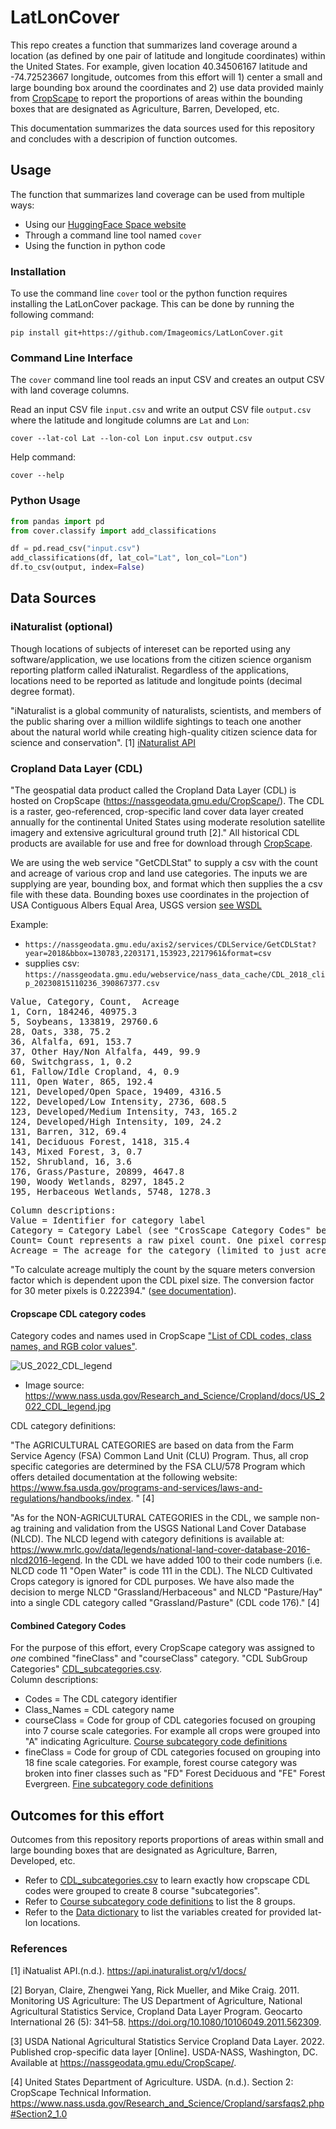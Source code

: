# LatLonCover
This repo creates a function that summarizes land coverage around a location (as defined by one pair of latitude and longitude coordinates)  within the United States.  For example, given location  40.34506167	latitude and -74.72523667 longitude, outcomes from this effort will 1) center a small and large bounding box around the coordinates and 2) use data provided mainly from [CropScape](https://nassgeodata.gmu.edu/CropScape) to report the proportions of areas within the bounding boxes that are designated as Agriculture, Barren, Developed, etc.

This documentation summarizes the data sources used for this repository and concludes with a descripion of function outcomes.

## Usage
The function that summarizes land coverage can be used from multiple ways:
- Using our [HuggingFace Space website](https://huggingface.co/spaces/imageomics/LatLonCover)
- Through a command line tool named `cover`
- Using the function in python code

### Installation
To use the command line `cover` tool or the python function requires installing the LatLonCover package.
This can be done by running the following command:
```
pip install git+https://github.com/Imageomics/LatLonCover.git
```

### Command Line Interface
The `cover` command line tool reads an input CSV and creates an output CSV with land coverage columns.

Read an input CSV file `input.csv` and write an output CSV file `output.csv` where the latitude and longitude columns are `Lat` and `Lon`:
```
cover --lat-col Lat --lon-col Lon input.csv output.csv
```

Help command:
```
cover --help
```

### Python Usage
```python
from pandas import pd
from cover.classify import add_classifications

df = pd.read_csv("input.csv")
add_classifications(df, lat_col="Lat", lon_col="Lon")
df.to_csv(output, index=False)

```

## Data Sources

### iNaturalist (optional)

Though locations of subjects of intereset can be reported using any software/application, we use locations from the citizen science organism reporting platform called iNaturalist.  Regardless of the applications,  locations need to be reported as latitude and longitude points (decimal degree format).

"iNaturalist is a global community of naturalists, scientists, and members of the public sharing over a million wildlife sightings to teach one another about the natural world while creating high-quality citizen science data for science and conservation". [1]
[iNaturalist API](https://api.inaturalist.org/v1/docs/)

### Cropland Data Layer (CDL)

"The geospatial data product called the Cropland Data Layer (CDL) is hosted on CropScape (https://nassgeodata.gmu.edu/CropScape/). The CDL is a raster, geo-referenced, crop-specific land cover data layer created annually for the continental United States using moderate resolution satellite imagery and extensive agricultural ground truth [2]." All historical CDL products are available for use and free for download through [CropScape](https://nassgeodata.gmu.edu/CropScape/devhelp/help.html).

We are using the web service "GetCDLStat" to supply a csv with the count and acreage of various crop and land use categories.  The inputs we are supplying are year, bounding box, and format which then supplies the a csv file with these data. Bounding boxes use coordinates in the projection of USA Contiguous Albers Equal Area, USGS version [see WSDL](https://nassgeodata.gmu.edu/axis2/services/CDLService?wsdl)

Example:
* `https://nassgeodata.gmu.edu/axis2/services/CDLService/GetCDLStat?year=2018&bbox=130783,2203171,153923,2217961&format=csv`
* supplies csv: `https://nassgeodata.gmu.edu/webservice/nass_data_cache/CDL_2018_clip_20230815110236_390867377.csv`

<pre>
Value, Category, Count,  Acreage
1, Corn, 184246, 40975.3
5, Soybeans, 133819, 29760.6
28, Oats, 338, 75.2
36, Alfalfa, 691, 153.7
37, Other Hay/Non Alfalfa, 449, 99.9
60, Switchgrass, 1, 0.2
61, Fallow/Idle Cropland, 4, 0.9
111, Open Water, 865, 192.4
121, Developed/Open Space, 19409, 4316.5
122, Developed/Low Intensity, 2736, 608.5
123, Developed/Medium Intensity, 743, 165.2
124, Developed/High Intensity, 109, 24.2
131, Barren, 312, 69.4
141, Deciduous Forest, 1418, 315.4
143, Mixed Forest, 3, 0.7
152, Shrubland, 16, 3.6
176, Grass/Pasture, 20899, 4647.8
190, Woody Wetlands, 8297, 1845.2
195, Herbaceous Wetlands, 5748, 1278.3
</pre>

<pre>
Column descriptions:
Value = Identifier for category label
Category = Category Label (see "CrosScape Category Codes" below). Note that category labels are note unique (e.g. Two "Barren" categories with ids 65 and 131).
Count= Count represents a raw pixel count. One pixel corresponds to 30 meters.
Acreage = The acreage for the category (limited to just acreage within the bounding box supplied) at the time point(year) supplied. 
</pre>

"To calculate acreage multiply the count by the square meters conversion factor which is dependent upon the CDL pixel size. The conversion factor for 30 meter pixels is 0.222394."  ([see documentation](https://www.nass.usda.gov/Research_and_Science/Cropland/sarsfaqs2.php#Section2_1.0)).

#### Cropscape CDL category codes

Category codes and names used in CropScape ["List of CDL codes, class names, and RGB color values"](https://www.nass.usda.gov/Research_and_Science/Cropland/docs/CDL_codes_names_colors.xlsx). 

![US_2022_CDL_legend](cropScapeDocumentation/US_2022_CDL_legend.jpg) 
* Image source: https://www.nass.usda.gov/Research_and_Science/Cropland/docs/US_2022_CDL_legend.jpg

CDL category definitions: 

"The AGRICULTURAL CATEGORIES are based on data from the Farm Service Agency (FSA) Common Land Unit (CLU) Program. Thus, all crop specific categories are determined by the FSA CLU/578 Program which offers detailed documentation at the following website: https://www.fsa.usda.gov/programs-and-services/laws-and-regulations/handbooks/index. " [4]

"As for the NON-AGRICULTURAL CATEGORIES in the CDL, we sample non-ag training and validation from the USGS National Land Cover Database (NLCD). The NLCD legend with category definitions is available at: https://www.mrlc.gov/data/legends/national-land-cover-database-2016-nlcd2016-legend. In the CDL we have added 100 to their code numbers (i.e. NLCD code 11 "Open Water" is code 111 in the CDL). The NLCD Cultivated Crops category is ignored for CDL purposes. We have also made the decision to merge NLCD "Grassland/Herbaceous" and NLCD "Pasture/Hay" into a single CDL category called "Grassland/Pasture" (CDL code 176)." [4]

#### Combined Category Codes
For the purpose of this effort, every CropScape category was assigned to *one* combined "fineClass" and "courseClass" category. "CDL SubGroup Categories" [CDL_subcategories.csv](cropScapeDocumentation/CDL_subcategories.csv).  
Column descriptions:
* Codes = The CDL category identifier
* Class_Names = CDL category name
* courseClass = Code for group of CDL categories focused on grouping into 7 course scale categories. For example all crops were grouped into "A" indicating Agriculture. [Course subcategory code definitions](cropScapeDocumentation/CDL_subcategories_legendCrse.csv)
* fineClass = Code for group of CDL categories focused on grouping into 18 fine scale categories. For example, forest course category was broken into finer classes such as "FD" Forest Deciduous and "FE" Forest Evergreen. [Fine subcategory code definitions](cropScapeDocumentation/CDL_subcategories_legendFine.csv)

## Outcomes for this effort
Outcomes from this repository reports proportions of areas within small and large bounding boxes that are designated as Agriculture, Barren, Developed, etc.

* Refer to [CDL_subcategories.csv](cropScapeDocumentation/CDL_subcategories.csv) to learn exactly how cropscape CDL codes were grouped to create 8 course "subcategories".
* Refer to  [Course subcategory code definitions](cropScapeDocumentation/CDL_subcategories_legendCrse.csv) to list the 8 groups.
* Refer to the [Data dictionary](outputDataDictionary.txt) to list the variables created for provided lat-lon locations.  



	
### References

[1] iNatualist API.(n.d.). https://api.inaturalist.org/v1/docs/ 

[2] Boryan, Claire, Zhengwei Yang, Rick Mueller, and Mike Craig. 2011. Monitoring US Agriculture: The US Department of Agriculture, National Agricultural Statistics Service, Cropland Data Layer Program. Geocarto International 26 (5): 341–58. https://doi.org/10.1080/10106049.2011.562309.

[3] USDA National Agricultural Statistics Service Cropland Data Layer. 2022. Published crop-specific data layer [Online]. USDA-NASS, Washington, DC. Available at https://nassgeodata.gmu.edu/CropScape/. 

[4] United States Department of Agriculture. USDA. (n.d.). Section 2: CropScape Technical Information. https://www.nass.usda.gov/Research_and_Science/Cropland/sarsfaqs2.php#Section2_1.0
